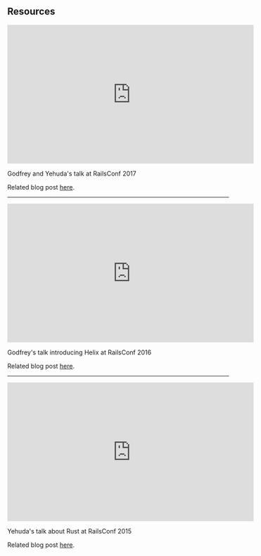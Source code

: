 ## Resources

<iframe width="560" height="315" src="https://www.youtube.com/watch?v=lBapt5YDDvg?ecver=1" frameborder="0" allowfullscreen></iframe>

Godfrey and Yehuda's talk at RailsConf 2017

Related blog post [here](http://blog.skylight.io/helix-one-year-later/).

---

<iframe width="560" height="315" src="https://www.youtube.com/embed/PbJI8yCsEkA?ecver=1" frameborder="0" allowfullscreen></iframe>

Godfrey's talk introducing Helix at RailsConf 2016

Related blog post [here](http://blog.skylight.io/introducing-helix/).

---

<iframe width="560" height="315" src="https://www.youtube.com/embed/LazvK39Oc4U?ecver=1" frameborder="0" allowfullscreen></iframe>

Yehuda's talk about Rust at RailsConf 2015

Related blog post [here](http://blog.skylight.io/rust-means-never-having-to-close-a-socket/).
